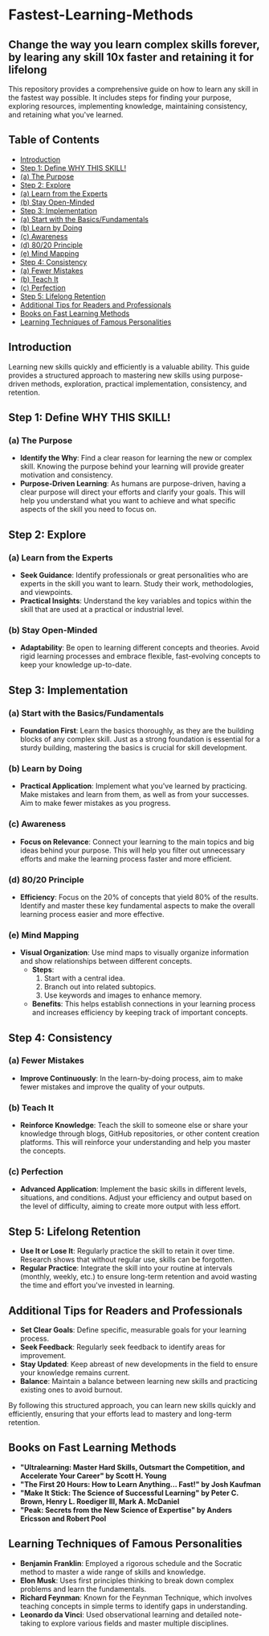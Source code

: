 # Fastest-Learning-Methods
Change the way you learn complex skills forever, by learing any skill 10x faster and retaining it for lifelong
-----
This repository provides a comprehensive guide on how to learn any skill in the fastest way possible. It includes steps for finding your purpose, exploring resources, implementing knowledge, maintaining consistency, and retaining what you've learned.

## Table of Contents
- [Introduction](#introduction)
- [Step 1: Define WHY THIS SKILL!](#step-1-define-why-this-skill)
- [(a) The Purpose](#a-the-purpose)
- [Step 2: Explore](#step-2-explore)
- [(a) Learn from the Experts](#a-learn-from-the-experts)
- [(b) Stay Open-Minded](#b-stay-open-minded)
- [Step 3: Implementation](#step-3-implementation)
- [(a) Start with the Basics/Fundamentals](#a-start-with-the-basicsfundamentals)
- [(b) Learn by Doing](#b-learn-by-doing)
- [(c) Awareness](#c-awareness)
- [(d) 80/20 Principle](#d-8020-principle)
- [(e) Mind Mapping](#e-mind-mapping)
- [Step 4: Consistency](#step-4-consistency)
- [(a) Fewer Mistakes](#a-fewer-mistakes)
- [(b) Teach It](#b-teach-it)
- [(c) Perfection](#c-perfection)
- [Step 5: Lifelong Retention](#step-5-lifelong-retention)
- [Additional Tips for Readers and Professionals](#additional-tips-for-readers-and-professionals)
- [Books on Fast Learning Methods](#books-on-fast-learning-methods)
- [Learning Techniques of Famous Personalities](#learning-techniques-of-famous-personalities)

## Introduction
Learning new skills quickly and efficiently is a valuable ability. This guide provides a structured approach to mastering new skills using purpose-driven methods, exploration, practical implementation, consistency, and retention.

## Step 1: Define WHY THIS SKILL!

### (a) The Purpose
- **Identify the Why**: Find a clear reason for learning the new or complex skill. Knowing the purpose behind your learning will provide greater motivation and consistency.
- **Purpose-Driven Learning**: As humans are purpose-driven, having a clear purpose will direct your efforts and clarify your goals. This will help you understand what you want to achieve and what specific aspects of the skill you need to focus on.

## Step 2: Explore

### (a) Learn from the Experts
- **Seek Guidance**: Identify professionals or great personalities who are experts in the skill you want to learn. Study their work, methodologies, and viewpoints.
- **Practical Insights**: Understand the key variables and topics within the skill that are used at a practical or industrial level.

### (b) Stay Open-Minded
- **Adaptability**: Be open to learning different concepts and theories. Avoid rigid learning processes and embrace flexible, fast-evolving concepts to keep your knowledge up-to-date.

## Step 3: Implementation

### (a) Start with the Basics/Fundamentals
- **Foundation First**: Learn the basics thoroughly, as they are the building blocks of any complex skill. Just as a strong foundation is essential for a sturdy building, mastering the basics is crucial for skill development.

### (b) Learn by Doing
- **Practical Application**: Implement what you've learned by practicing. Make mistakes and learn from them, as well as from your successes. Aim to make fewer mistakes as you progress.

### (c) Awareness
- **Focus on Relevance**: Connect your learning to the main topics and big ideas behind your purpose. This will help you filter out unnecessary efforts and make the learning process faster and more efficient.

### (d) 80/20 Principle
- **Efficiency**: Focus on the 20% of concepts that yield 80% of the results. Identify and master these key fundamental aspects to make the overall learning process easier and more effective.

### (e) Mind Mapping
- **Visual Organization**: Use mind maps to visually organize information and show relationships between different concepts.
  - **Steps**:
    1. Start with a central idea.
    2. Branch out into related subtopics.
    3. Use keywords and images to enhance memory.
  - **Benefits**: This helps establish connections in your learning process and increases efficiency by keeping track of important concepts.

## Step 4: Consistency

### (a) Fewer Mistakes
- **Improve Continuously**: In the learn-by-doing process, aim to make fewer mistakes and improve the quality of your outputs.

### (b) Teach It
- **Reinforce Knowledge**: Teach the skill to someone else or share your knowledge through blogs, GitHub repositories, or other content creation platforms. This will reinforce your understanding and help you master the concepts.

### (c) Perfection
- **Advanced Application**: Implement the basic skills in different levels, situations, and conditions. Adjust your efficiency and output based on the level of difficulty, aiming to create more output with less effort.

## Step 5: Lifelong Retention

- **Use It or Lose It**: Regularly practice the skill to retain it over time. Research shows that without regular use, skills can be forgotten.
- **Regular Practice**: Integrate the skill into your routine at intervals (monthly, weekly, etc.) to ensure long-term retention and avoid wasting the time and effort you've invested in learning.

## Additional Tips for Readers and Professionals

- **Set Clear Goals**: Define specific, measurable goals for your learning process.
- **Seek Feedback**: Regularly seek feedback to identify areas for improvement.
- **Stay Updated**: Keep abreast of new developments in the field to ensure your knowledge remains current.
- **Balance**: Maintain a balance between learning new skills and practicing existing ones to avoid burnout.

By following this structured approach, you can learn new skills quickly and efficiently, ensuring that your efforts lead to mastery and long-term retention.

## Books on Fast Learning Methods
- **"Ultralearning: Master Hard Skills, Outsmart the Competition, and Accelerate Your Career" by Scott H. Young**
- **"The First 20 Hours: How to Learn Anything... Fast!" by Josh Kaufman**
- **"Make It Stick: The Science of Successful Learning" by Peter C. Brown, Henry L. Roediger III, Mark A. McDaniel**
- **"Peak: Secrets from the New Science of Expertise" by Anders Ericsson and Robert Pool**

## Learning Techniques of Famous Personalities
- **Benjamin Franklin**: Employed a rigorous schedule and the Socratic method to master a wide range of skills and knowledge.
- **Elon Musk**: Uses first principles thinking to break down complex problems and learn the fundamentals.
- **Richard Feynman**: Known for the Feynman Technique, which involves teaching concepts in simple terms to identify gaps in understanding.
- **Leonardo da Vinci**: Used observational learning and detailed note-taking to explore various fields and master multiple disciplines.

